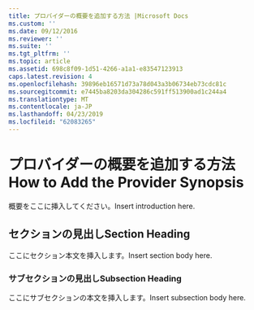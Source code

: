 ```yaml
---
title: プロバイダーの概要を追加する方法 |Microsoft Docs
ms.custom: ''
ms.date: 09/12/2016
ms.reviewer: ''
ms.suite: ''
ms.tgt_pltfrm: ''
ms.topic: article
ms.assetid: 698c8f09-1d51-4266-a1a1-e83547123913
caps.latest.revision: 4
ms.openlocfilehash: 39896eb16571d73a78d043a3b06734eb73cdc81c
ms.sourcegitcommit: e7445ba8203da304286c591ff513900ad1c244a4
ms.translationtype: MT
ms.contentlocale: ja-JP
ms.lasthandoff: 04/23/2019
ms.locfileid: "62083265"
---
```

# <a name="how-to-add-the-provider-synopsis"></a><span data-ttu-id="c83ab-102">プロバイダーの概要を追加する方法</span><span class="sxs-lookup"><span data-stu-id="c83ab-102">How to Add the Provider Synopsis</span></span>
<span data-ttu-id="c83ab-103">概要をここに挿入してください。</span><span class="sxs-lookup"><span data-stu-id="c83ab-103">Insert introduction here.</span></span>

## <a name="section-heading"></a><span data-ttu-id="c83ab-104">セクションの見出し</span><span class="sxs-lookup"><span data-stu-id="c83ab-104">Section Heading</span></span>
 <span data-ttu-id="c83ab-105">ここにセクション本文を挿入します。</span><span class="sxs-lookup"><span data-stu-id="c83ab-105">Insert section body here.</span></span>

### <a name="subsection-heading"></a><span data-ttu-id="c83ab-106">サブセクションの見出し</span><span class="sxs-lookup"><span data-stu-id="c83ab-106">Subsection Heading</span></span>
 <span data-ttu-id="c83ab-107">ここにサブセクションの本文を挿入します。</span><span class="sxs-lookup"><span data-stu-id="c83ab-107">Insert subsection body here.</span></span>
